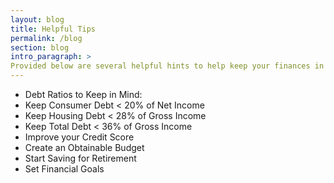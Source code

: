 ```yaml
---
layout: blog
title: Helpful Tips
permalink: /blog
section: blog
intro_paragraph: >
Provided below are several helpful hints to help keep your finances in order.
---
```


<ul>
    <li> Debt Ratios to Keep in Mind: </li>
    <li> Keep Consumer Debt < 20% of Net Income </li>
    <li> Keep Housing Debt < 28% of Gross Income </li>
    <li> Keep Total Debt < 36% of Gross Income </li>
    <li> Improve your Credit Score </li>
    <li> Create an Obtainable Budget</li>
    <li> Start Saving for Retirement</li>
    <li> Set Financial Goals </li>
    </ul>
